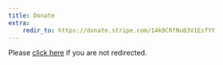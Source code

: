 ```yaml
---
title: Donate
extra:
    redir_to: https://donate.stripe.com/14k9CRfNu83V1EsfYY
---
```


Please [click here](https://donate.stripe.com/14k9CRfNu83V1EsfYY) if you are not redirected.